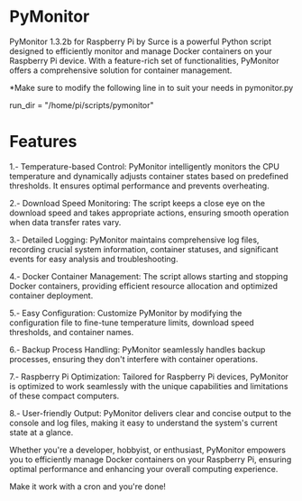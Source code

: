 # PyMonitor
PyMonitor 1.3.2b for Raspberry Pi by Surce is a powerful Python script designed to efficiently monitor and manage Docker containers on your Raspberry Pi device. With a feature-rich set of functionalities, PyMonitor offers a comprehensive solution for container management.

*Make sure to modify the following line in to suit your needs in pymonitor.py

run_dir = "/home/pi/scripts/pymonitor"

# Features

1.- Temperature-based Control: PyMonitor intelligently monitors the CPU temperature and dynamically adjusts container states based on predefined thresholds. It ensures optimal performance and prevents overheating.

2.- Download Speed Monitoring: The script keeps a close eye on the download speed and takes appropriate actions, ensuring smooth operation when data transfer rates vary.

3.- Detailed Logging: PyMonitor maintains comprehensive log files, recording crucial system information, container statuses, and significant events for easy analysis and troubleshooting.

4.- Docker Container Management: The script allows starting and stopping Docker containers, providing efficient resource allocation and optimized container deployment.

5.- Easy Configuration: Customize PyMonitor by modifying the configuration file to fine-tune temperature limits, download speed thresholds, and container names.

6.- Backup Process Handling: PyMonitor seamlessly handles backup processes, ensuring they don't interfere with container operations.

7.- Raspberry Pi Optimization: Tailored for Raspberry Pi devices, PyMonitor is optimized to work seamlessly with the unique capabilities and limitations of these compact computers.

8.- User-friendly Output: PyMonitor delivers clear and concise output to the console and log files, making it easy to understand the system's current state at a glance.

Whether you're a developer, hobbyist, or enthusiast, PyMonitor empowers you to efficiently manage Docker containers on your Raspberry Pi, ensuring optimal performance and enhancing your overall computing experience.

Make it work with a cron and you're done!
